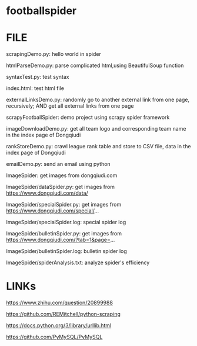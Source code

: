 # footballspider

# FILE

scrapingDemo.py:
hello world in spider

htmlParseDemo.py:
parse complicated html,using BeautifulSoup function

syntaxTest.py:
test syntax

index.html:
test html file

externalLinksDemo.py:
randomly go to another external link from one page, recursively; AND get all external links from one page

scrapyFootballSpider:
demo project using scrapy spider framework

imageDownloadDemo.py:
get all team logo and corresponding team name in the index page of Dongqiudi

rankStoreDemo.py:
crawl league rank table and store to CSV file, data in the index page of Dongqiudi

emailDemo.py:
send an email using python


ImageSpider:
get images from dongqiudi.com

ImageSpider/dataSpider.py:
get images from https://www.dongqiudi.com/data/

ImageSpider/specialSpider.py:
get images from https://www.dongqiudi.com/special/...

ImageSpider/specialSpider.log:
special spider log

ImageSpider/bulletinSpider.py:
get images from https://www.dongqiudi.com/?tab=1&page=...

ImageSpider/bulletinSpider.log:
bulletin spider log

ImageSpider/spiderAnalysis.txt:
analyze spider's efficiency

# LINKs

https://www.zhihu.com/question/20899988

https://github.com/REMitchell/python-scraping

https://docs.python.org/3/library/urllib.html

https://github.com/PyMySQL/PyMySQL
